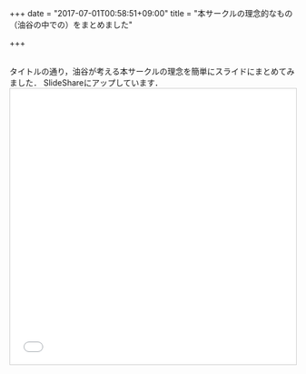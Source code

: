 +++
date = "2017-07-01T00:58:51+09:00"
title = "本サークルの理念的なもの（油谷の中での）をまとめました"

+++

<br />
タイトルの通り，油谷が考える本サークルの理念を簡単にスライドにまとめてみました．
SlideShareにアップしています．

<!--more-->

<iframe src="//www.slideshare.net/slideshow/embed_code/key/aw31NWCwN1dsZk" width="595" height="485" frameborder="0" marginwidth="0" marginheight="0" scrolling="no" style="border:1px solid #CCC; border-width:1px; margin-bottom:5px; max-width: 100%;" allowfullscreen> </iframe>